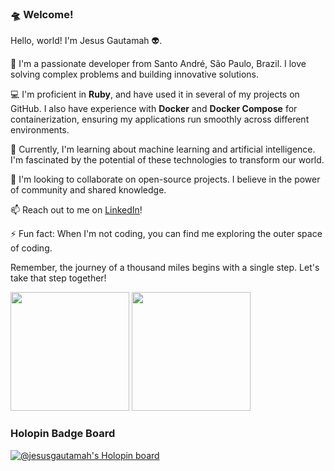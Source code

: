 ### 🛸 Welcome!

Hello, world! I'm Jesus Gautamah 👽.

🔭 I'm a passionate developer from Santo André, São Paulo, Brazil. I love solving complex problems and building innovative solutions.

💻 I'm proficient in **Ruby**, and have used it in several of my projects on GitHub. I also have experience with **Docker** and **Docker Compose** for containerization, ensuring my applications run smoothly across different environments.

🌱 Currently, I'm learning about machine learning and artificial intelligence. I'm fascinated by the potential of these technologies to transform our world.

🤝 I'm looking to collaborate on open-source projects. I believe in the power of community and shared knowledge.

📫 Reach out to me on [LinkedIn](https://www.linkedin.com/in/igor-lima-de-jesus-6834b01b0/)!

⚡ Fun fact: When I'm not coding, you can find me exploring the outer space of coding.

Remember, the journey of a thousand miles begins with a single step. Let's take that step together!

<img src="https://github-readme-stats-git-masterrstaa-rickstaa.vercel.app/api?username=JesusGautamah&count_private=true&show_icons=true&theme=tokyonight&hide_title=true" height=190em> <img src="https://github-readme-stats-git-masterrstaa-rickstaa.vercel.app/api/top-langs/?username=jesusgautamah&theme=tokyonight" height=190em>

<!-- <img src="https://wakatime.com/share/@JesusGautamah/16412b5f-f59d-46fb-bb1e-37594fc488d0.svg" height=500rem> -->

### Holopin Badge Board
[![@jesusgautamah's Holopin board](https://holopin.me/jesusgautamah)](https://holopin.io/@jesusgautamah)

